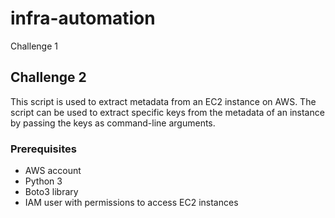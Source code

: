 # infra-automation

Challenge 1






## Challenge 2 ##

This script is used to extract metadata from an EC2 instance on AWS. The script can be used to extract specific keys from the metadata of an instance by passing the keys as command-line arguments.

### Prerequisites ###

- AWS account
- Python 3
- Boto3 library
- IAM user with permissions to access EC2 instances

